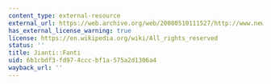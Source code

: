 ```yaml
---
content_type: external-resource
external_url: https://web.archive.org/web/20080510111527/http://www.neweekly.com.cn/index/
has_external_license_warning: true
license: https://en.wikipedia.org/wiki/All_rights_reserved
status: ''
title: Jianti::Fanti
uid: 6b1cbdf3-fd97-4ccc-bf1a-575a2d1306a4
wayback_url: ''
---
```

